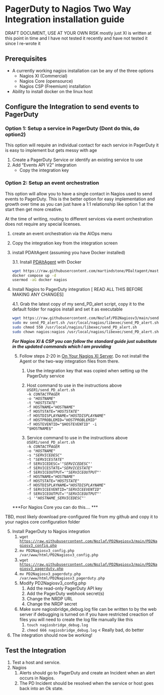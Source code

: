
# PagerDuty to Nagios Two Way Integration installation guide

DRAFT DOCUMENT, USE AT YOUR OWN RISK mostly just XI is written at this point in time and I have not tested it recently  and have not tested it since I re-wrote it


## Prerequisites

* A currently working nagios installation can be any of the three options
    * Nagios XI (Commercial)  
    * Nagios Core (opensource) 
    *  Nagios CSP (Freemium) installation
* Ability to install docker on the linux host

## Configure the Integration to send events to PagerDuty

### Option 1: Setup a service in PagerDuty (Dont do this, do option2)
This option will require an individual contact for each service in PagerDuty it is easy to implement but gets messy with age

1. Create a PagerDuty Service or identify an existing service to use
2. Add “Events API V2” integration
    * Copy the integration key

### Option 2: Setup an event orchestration 
This option will allow you to have a single contact in Nagios used to send events to PagerDuty. This is the better option for easy implementation and growth over time as you can just have a 1:1 relationship like option 1 at the start then get more creative.

At the time of writing, routing to different services via event orchestration does not require any special licenses.

1. create an event orchestration via the AIOps menu
2. Copy the integration key from the integration screen

3. install PDAltAgent (assuming you have Docker installed)
    
    3.1. Install [PDAltAgent](https://github.com/martindstone/PDaltagent) with Docker

    ```bash
    wget https://raw.githubusercontent.com/martindstone/PDaltagent/master/docker-compose.yml
    docker compose up -d
    usermod -aG docker nagios
    ```
4. Install Nagios to PagerDuty integration [ READ ALL THIS BEFORE MAKING ANY CHANGES]

    4.1. Grab the latest copy of my send_PD_alert script, copy it to the default folder for nagios install and set it as executable

    ```bash
    wget https://raw.githubusercontent.com/Nozlaf/PD2Nagiosv3/main/send_PD_alert.sh
    sudo mv send_PD_alert.sh /usr/local/nagios/libexec/send_PD_alert.sh
    sudo chmod 550 /usr/local/nagios/libexec/send_PD_alert.sh
    sudo chown nagios:nagios /usr/local/nagios/libexec/send_PD_alert.sh
    ```

    ***For Nagios XI & CSP you can follow the standard guide just substitute in the updated commands which I am providing***

    5. Follow steps 2-20 in [On Your Nagios XI Server](https://www.pagerduty.com/docs/guides/nagios-xi-integration-guide/). Do not install the Agent or the two-way integration files from there.
        1. Use the integration key that was copied when setting up the PagerDuty service
        2. Host command to use in the instructions above \
<code>$USER1$/send_PD_alert.sh  -k $CONTACTPAGER$ -o "$HOSTNAME$" -t "$HOSTSTATE$" -f HOSTNAME="$HOSTNAME$" -f HOSTSTATE="$HOSTSTATE$" -f HOSTDISPLAYNAME="$HOSTDISPLAYNAME$" -f HOSTPROBLEMID="$HOSTPROBLEMID$" -f HOSTEVENTID="$HOSTEVENTID" -i "$HOSTNAME$"</code>

        3. Service command to use in the instructions above \
<code>$USER1$/send_PD_alert.sh  -k $CONTACTPAGER$ -o "$HOSTNAME$" -s "$SERVICEDESC$" -t "$SERVICESTATE$" -f SERVICEDESC='"$SERVICEDESC$"' -f SERVICESTATE="$SERVICESTATE$" -f SERVICEOUTPUT='"$SERVICEOUTPUT$"' -f HOSTNAME="$HOSTNAME$" -f HOSTSTATE="$HOSTSTATE$" -f HOSTDISPLAYNAME="$HOSTDISPLAYNAME$" -f SERVICEEVENTID="$SERVICEEVENTID$" -f SERVICEOUTPUT='"$SERVICEOUTPUT$"' -i '"$HOSTNAME$_$SERVICEDESC$"'</code>

    ***For Nagios Core you can do this.... ***


TBD, most likely download pre-configured file from my github and copy it to your nagios core configuration folder

5. Install PagerDuty to Nagios integration
    1. <code>wget https://raw.githubusercontent.com/Nozlaf/PD2Nagiosv3/main/PD2Nagiosv3_config.php</code>
    2. <code>mv PD2Nagiosv3_config.php /var/www/html/PD2Nagiosv3_config.php</code>
    3. <code>wget https://raw.githubusercontent.com/Nozlaf/PD2Nagiosv3/main/PD2Nagiosv3_pagerduty.php</code>
    4. <code>mv PD2Nagiosv3_pagerduty.php /var/www/html/PD2Nagiosv3_pagerduty.php</code>
    5. Modify PD2Nagiosv3_config.php
        1. Add the read-only PagerDuty API key
        2. Add the PagerDuty webhook secret(s)
        3. Change the NRDP URL
        4. Change the NRDP secret
    6. Make sure nagiosbridge_debug.log file can be written to by the web server if debugging is turned on if you have restricted creaction of files you will need to create the log file manually like this
        1. <code>touch nagiosbridge_debug.log</code>
        2. <code>chmod 666 nagiosbridge_debug.log</code> < Really bad, do better
6. The integration should now be working!


## Test the Integration



1. Test a host and service.
2. Nagios
    1. Alerts should go to PagerDuty and create an Incident when an alert occurs in Nagios.
    2. The PD Incident should be resolved when the service or host goes back into an Ok state.
